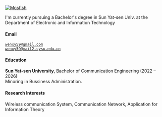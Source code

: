 [![Mosfish](https://img.shields.io/badge/XX-github-blue?logo=github)](https://github.com/XX)

I'm currently pursuing a Bachelor's degree in Sun Yat-sen Univ. at the Department of Electronic and Information Technology

#### Email  
<code>wenxy59@gmail.com</code>  
<code>wenxy59@mail2.sysu.edu.cn</code>

#### Education  

**Sun Yat-sen University**, Bachelor of Communication Engineering (2022 – 2026)  
Minoring in Bussiness Administration.

#### Research Interests  
Wireless communication System, Communication Network, Application for Information Theory